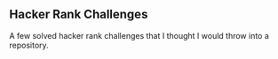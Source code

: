 
## Hacker Rank Challenges

A few solved hacker rank challenges that I thought I would throw into a repository.